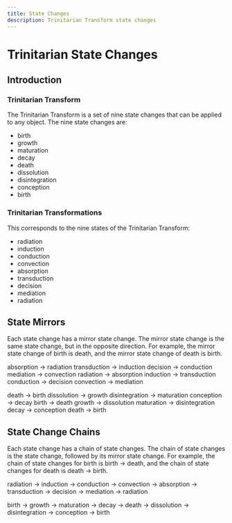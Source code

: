 ```yaml
---
title: State Changes
description: Trinitarian Transform state changes
---
```

# Trinitarian State Changes

## Introduction

### Trinitarian Transform

The Trinitarian Transform is a set of nine state changes that can be applied to any object. The nine state changes are:

- birth
- growth
- maturation
- decay
- death
- dissolution
- disintegration
- conception
- birth

### Trinitarian Transformations

This corresponds to the nine states of the Trinitarian Transform:

- radiation
- induction
- conduction
- convection
- absorption
- transduction
- decision
- mediation
- radiation

## State Mirrors

Each state change has a mirror state change. The mirror state change is the same state change, but in the opposite direction. For example, the mirror state change of birth is death, and the mirror state change of death is birth.

absorption -> radiation
transduction -> induction
decision -> conduction
mediation -> convection
radiation -> absorption
induction -> transduction
conduction -> decision
convection -> mediation

death -> birth
dissolution -> growth
disintegration -> maturation
conception -> decay
birth -> death
growth -> dissolution
maturation -> disintegration
decay -> conception
death -> birth

## State Change Chains

Each state change has a chain of state changes. The chain of state changes is the state change, followed by its mirror state change. For example, the chain of state changes for birth is birth -> death, and the chain of state changes for death is death -> birth.

radiation -> induction -> conduction -> convection -> absorption -> transduction -> decision -> mediation -> radiation

birth -> growth -> maturation -> decay -> death -> dissolution -> disintegration -> conception -> birth
